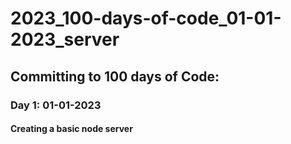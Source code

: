 # 2023_100-days-of-code_01-01-2023_server

## Committing to 100 days of Code:

### Day 1: 01-01-2023

#### Creating a basic node server
